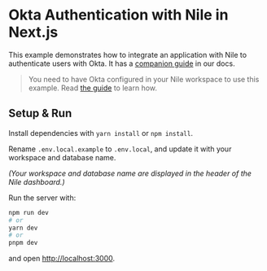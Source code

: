 # Okta Authentication with Nile in Next.js

This example demonstrates how to integrate an application with Nile to authenticate users with
Okta. It has a [companion guide]() in our docs.

> You need to have Okta configured in your Nile workspace to use this example.
> Read [the guide]() to learn how.

## Setup & Run

Install dependencies with `yarn install` or `npm install`.

Rename `.env.local.example` to `.env.local`, and update it with your workspace and database name.

_(Your workspace and database name are displayed in the header of the Nile dashboard.)_

Run the server with:

```bash
npm run dev
# or
yarn dev
# or
pnpm dev
```

and open [http://localhost:3000](http://localhost:3000).
